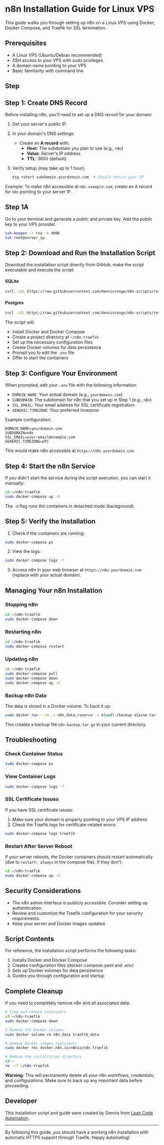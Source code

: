 # n8n Installation Guide for Linux VPS

This guide walks you through setting up n8n on a Linux VPS using Docker, Docker Compose, and Traefik for SSL termination.

## Prerequisites

- A Linux VPS (Ubuntu/Debian recommended)
- SSH access to your VPS with sudo privileges
- A domain name pointing to your VPS
- Basic familiarity with command line

## Step 

## Step 1: Create DNS Record

Before installing n8n, you'll need to set up a DNS record for your domain:

1. Get your server's public IP.

2. In your domain's DNS settings:
   - Create an **A record** with:
     - **Host**: The subdomain you plan to use (e.g., `n8n`)
     - **Value**: Server's IP address
     - **TTL**: 3600 (default)

3. Verify setup (may take up to 1 hour):
   ```bash
   dig +short subdomain.yourdomain.com  # Should return your IP
   ```

Example: To make n8n accessible at `n8n.example.com`, create an A record for `n8n` pointing to your server IP.

## Step 1A

Go to your terminal and generate a public and private key. Add the public key to your VPS provider.
   ```bash
   ssh-keygen -t rsa -b 4096
   ssh root@server_ip
   ```

## Step 2: Download and Run the Installation Script

Download the installation script directly from GitHub, make the script executable and execute the script:

#### SQLite
```bash
curl -sSL https://raw.githubusercontent.com/dennisrongo/n8n-scripts/refs/heads/master/n8n-install.sh -o n8n-install.sh && chmod +x n8n-install.sh && ./n8n-install.sh
```

#### Postgres
```bash
curl -sSL https://raw.githubusercontent.com/dennisrongo/n8n-scripts/refs/heads/master/n8n-pg-install.sh -o n8n-postgres-install.sh && chmod +x n8n-postgres-install.sh && ./n8n-postgres-install.sh
```

The script will:
- Install Docker and Docker Compose
- Create a project directory at `~/n8n-traefik`
- Set up the necessary configuration files
- Create Docker volumes for data persistence
- Prompt you to edit the `.env` file
- Offer to start the containers

## Step 3: Configure Your Environment

When prompted, edit your `.env` file with the following information:

- `DOMAIN_NAME`: Your actual domain (e.g., `yourdomain.com`)
- `SUBDOMAIN`: The subdomain for n8n that you set up in Step 1 (e.g., `n8n`)
- `SSL_EMAIL`: Your email address for SSL certificate registration
- `GENERIC_TIMEZONE`: Your preferred timezone

Example configuration:

```
DOMAIN_NAME=yourdomain.com
SUBDOMAIN=n8n
SSL_EMAIL=your-email@example.com
GENERIC_TIMEZONE=UTC
```

This would make n8n accessible at `https://n8n.yourdomain.com`.

## Step 4: Start the n8n Service

If you didn't start the service during the script execution, you can start it manually:

```bash
cd ~/n8n-traefik
sudo docker-compose up -d
```

The `-d` flag runs the containers in detached mode (background).

## Step 5: Verify the Installation

1. Check if the containers are running:

```bash
sudo docker-compose ps
```

2. View the logs:

```bash
sudo docker-compose logs -f
```

3. Access n8n in your web browser at `https://n8n.yourdomain.com` (replace with your actual domain).

## Managing Your n8n Installation

### Stopping n8n

```bash
cd ~/n8n-traefik
sudo docker-compose down
```

### Restarting n8n

```bash
cd ~/n8n-traefik
sudo docker-compose restart
```

### Updating n8n

```bash
cd ~/n8n-traefik
sudo docker-compose pull
sudo docker-compose down
sudo docker-compose up -d
```

### Backup n8n Data

The data is stored in a Docker volume. To back it up:

```bash
sudo docker run --rm -v n8n_data:/source -v $(pwd):/backup alpine tar -czf /backup/n8n-backup.tar.gz -C /source .
```

This creates a backup file `n8n-backup.tar.gz` in your current directory.

## Troubleshooting

### Check Container Status

```bash
sudo docker-compose ps
```

### View Container Logs

```bash
sudo docker-compose logs -f
```

### SSL Certificate Issues

If you have SSL certificate issues:

1. Make sure your domain is properly pointing to your VPS IP address
2. Check the Traefik logs for certificate-related errors:

```bash
sudo docker-compose logs traefik
```

### Restart After Server Reboot

If your server reboots, the Docker containers should restart automatically (due to `restart: always` in the compose file). If they don't:

```bash
cd ~/n8n-traefik
sudo docker-compose up -d
```

## Security Considerations

- The n8n admin interface is publicly accessible. Consider setting up authentication.
- Review and customize the Traefik configuration for your security requirements.
- Keep your server and Docker images updated.

## Script Contents

For reference, the installation script performs the following tasks:

1. Installs Docker and Docker Compose
2. Creates configuration files (docker-compose.yaml and .env)
3. Sets up Docker volumes for data persistence
4. Guides you through configuration and startup

## Complete Cleanup

If you need to completely remove n8n and all associated data:

```bash
# Stop and remove containers
cd ~/n8n-traefik
sudo docker-compose down

# Remove the Docker volumes
sudo docker volume rm n8n_data traefik_data

# Remove Docker images (optional)
sudo docker rmi docker.n8n.io/n8nio/n8n traefik

# Remove the installation directory
cd ~
rm -rf ~/n8n-traefik
```

**Warning**: This will permanently delete all your n8n workflows, credentials, and configurations. Make sure to back up any important data before proceeding.

## Developer

This installation script and guide were created by Dennis from [Lean Code Automation](https://leancodeautomation.com/).

---

By following this guide, you should have a working n8n installation with automatic HTTPS support through Traefik. Happy automating!
